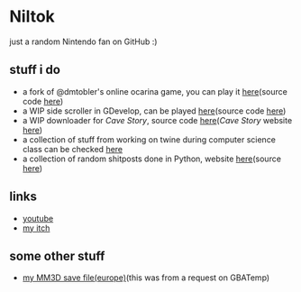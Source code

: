 # Niltok
just a random Nintendo fan on GitHub :)

## stuff i do
- a fork of @dmtobler's online ocarina game, you can play it [here](https://imsad2.github.io/online-ocarina/)(source code [here](https://github.com/imsad2/online-ocarina-3D))
- a WIP side scroller in GDevelop, can be played [here](https://imsad2.itch.io/ninj)(source code [here](https://github.com/imsad2/ninj))
- a WIP downloader for *Cave Story*, source code [here](https://github.com/imsad2/cave-story-downloader)(*Cave Story* website [here](https://www.cavestory.org/))
- a collection of stuff from working on twine during computer science class can be checked [here](https://imsad2.github.io/twinestuff/)
- a collection of random shitposts done in Python, website [here](https://imsad2.github.io/the-useless-collection/)(source [here](https://github.com/imsad2/the-useless-collection))

## links
- [youtube](https://www.youtube.com/channel/UCJNNIz40xVgEDD2fzrfrRaA/featured)
- [my itch](https://imsad2.itch.io/)

## some other stuff
- [my MM3D save file(europe)](https://github.com/imsad2/imsad2.github.io/raw/main/assets/save0.bin)(this was from a request on GBATemp)
